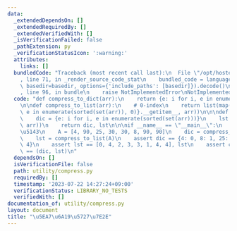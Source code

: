 ```yaml
---
data:
  _extendedDependsOn: []
  _extendedRequiredBy: []
  _extendedVerifiedWith: []
  _isVerificationFailed: false
  _pathExtension: py
  _verificationStatusIcon: ':warning:'
  attributes:
    links: []
  bundledCode: "Traceback (most recent call last):\n  File \"/opt/hostedtoolcache/PyPy/3.10.12/x64/lib/pypy3.10/site-packages/onlinejudge_verify/documentation/build.py\"\
    , line 71, in _render_source_code_stat\n    bundled_code = language.bundle(stat.path,\
    \ basedir=basedir, options={'include_paths': [basedir]}).decode()\n  File \"/opt/hostedtoolcache/PyPy/3.10.12/x64/lib/pypy3.10/site-packages/onlinejudge_verify/languages/python.py\"\
    , line 96, in bundle\n    raise NotImplementedError\nNotImplementedError\n"
  code: "def compress_to_dict(arr):\n    return {e: i for i, e in enumerate(sorted(set(arr)))}\n\
    \n\ndef compress_to_list(arr):\n    # 0-index\n    return list(map({e: i for i,\
    \ e in enumerate(sorted(set(arr)), 0)}.__getitem__, arr))\n\n\ndef compress(arr):\n\
    \    dic = {e: i for i, e in enumerate(sorted(set(arr)))}\n    lst = list(map(dic.__getitem__,\
    \ arr))\n    return dic, lst\n\n\nif __name__ == \"__main__\":\n    # \uFF11\u6B21\
    \u5143\n    A = [4, 90, 25, 30, 30, 8, 90, 90]\n    dic = compress_to_dict(A)\n\
    \    lst = compress_to_list(A)\n    assert dic == {4: 0, 8: 1, 25: 2, 30: 3, 90:\
    \ 4}\n    assert lst == [0, 4, 2, 3, 3, 1, 4, 4], lst\n    assert compress(A)\
    \ == (dic, lst)\n"
  dependsOn: []
  isVerificationFile: false
  path: utility/compress.py
  requiredBy: []
  timestamp: '2023-07-22 14:27:24+09:00'
  verificationStatus: LIBRARY_NO_TESTS
  verifiedWith: []
documentation_of: utility/compress.py
layout: document
title: "\u5EA7\u6A19\u5727\u7E2E"
---
```


